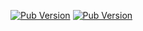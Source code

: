 [![Pub Version](https://img.shields.io/pub/v/deept_client_dio)](https://pub.dev/packages/deept_client_dio) [![Pub Version](https://img.shields.io/pub/points/deept_client_dio)](https://pub.dev/packages/deept_client)
